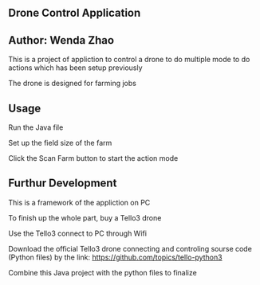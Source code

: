 ## Drone Control Application

## Author: Wenda Zhao

This is a project of appliction to control a drone to do multiple mode to do actions which has been setup previously

The drone is designed for farming jobs


## Usage

Run the Java file

Set up the field size of the farm

Click the Scan Farm button to start the action mode


## Furthur Development

This is a framework of the appliction on PC

To finish up the whole part, buy a Tello3 drone

Use the Tello3 connect to PC through Wifi

Download the official Tello3 drone connecting and controling sourse code (Python files) by the link: https://github.com/topics/tello-python3

Combine this Java project with the python files to finalize 
